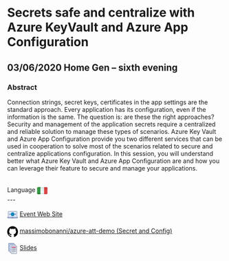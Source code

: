 # Secrets safe and centralize with Azure KeyVault and Azure App Configuration
## 03/06/2020 Home Gen – sixth evening
### Abstract
Connection strings, secret keys, certificates in the app settings are the standard approach. Every application has its configuration, even if the information is the same. 
The question is: are these the right approaches? 
Security and management of the application secrets require a centralized and reliable solution to manage these types of scenarios. 
Azure Key Vault and Azure App Configuration provide you two different services that can be used in cooperation to solve most of the scenarios related to secure and centralize applications configuration.
In this session, you will understand better what Azure Key Vault and Azure App Configuration are and how you can leverage their feature to secure and manage your applications.  

<br/>
Language <img width="25" src="https://raw.githubusercontent.com/massimobonanni/massimobonanni/master/images/flagitaly.svg" style="vertical-align:middle">

<br/>
---

<br/>


<p>
<img width="25" src="https://raw.githubusercontent.com/massimobonanni/massimobonanni/master/images/eventwebsite.svg" style="vertical-align:middle"> 
<a href="https://cloudgen.it/wp-event/home-gen-sesta-serata/">Event Web Site
</a>
</p>

<p>
<img width="25" src="https://raw.githubusercontent.com/massimobonanni/massimobonanni/master/images/github.svg" style="vertical-align:middle"> 
<a href="https://github.com/massimobonanni/azure-att-demo/tree/master/SecretAndConfig" target="_blank">massimobonanni/azure-att-demo (Secret and Config)</a>
</p>

<p>
<img width="25" src="https://raw.githubusercontent.com/massimobonanni/massimobonanni/master/images/slides.svg" style="vertical-align:middle"> <a href="https://raw.githubusercontent.com/massimobonanni/massimobonanni/master/slides/20200603.pdf">Slides</a>
</p>
